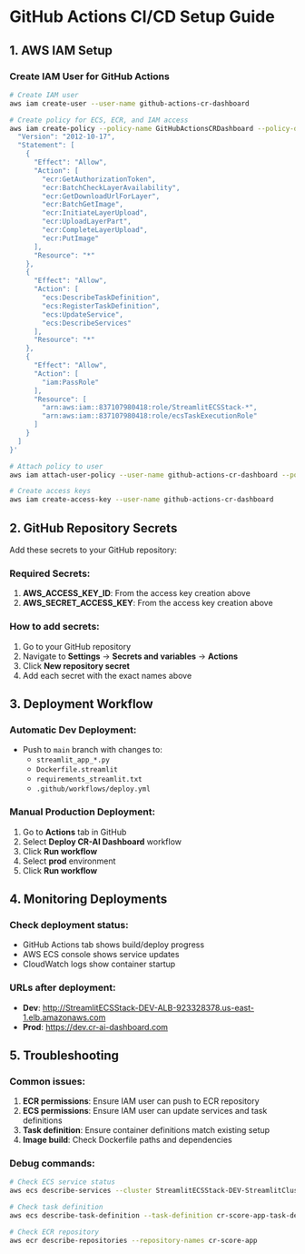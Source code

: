 # GitHub Actions CI/CD Setup Guide

## 1. AWS IAM Setup

### Create IAM User for GitHub Actions
```bash
# Create IAM user
aws iam create-user --user-name github-actions-cr-dashboard

# Create policy for ECS, ECR, and IAM access
aws iam create-policy --policy-name GitHubActionsCRDashboard --policy-document '{
  "Version": "2012-10-17",
  "Statement": [
    {
      "Effect": "Allow",
      "Action": [
        "ecr:GetAuthorizationToken",
        "ecr:BatchCheckLayerAvailability",
        "ecr:GetDownloadUrlForLayer",
        "ecr:BatchGetImage",
        "ecr:InitiateLayerUpload",
        "ecr:UploadLayerPart",
        "ecr:CompleteLayerUpload",
        "ecr:PutImage"
      ],
      "Resource": "*"
    },
    {
      "Effect": "Allow",
      "Action": [
        "ecs:DescribeTaskDefinition",
        "ecs:RegisterTaskDefinition",
        "ecs:UpdateService",
        "ecs:DescribeServices"
      ],
      "Resource": "*"
    },
    {
      "Effect": "Allow",
      "Action": [
        "iam:PassRole"
      ],
      "Resource": [
        "arn:aws:iam::837107980418:role/StreamlitECSStack-*",
        "arn:aws:iam::837107980418:role/ecsTaskExecutionRole"
      ]
    }
  ]
}'

# Attach policy to user
aws iam attach-user-policy --user-name github-actions-cr-dashboard --policy-arn arn:aws:iam::837107980418:policy/GitHubActionsCRDashboard

# Create access keys
aws iam create-access-key --user-name github-actions-cr-dashboard
```

## 2. GitHub Repository Secrets

Add these secrets to your GitHub repository:

### Required Secrets:
1. **AWS_ACCESS_KEY_ID**: From the access key creation above
2. **AWS_SECRET_ACCESS_KEY**: From the access key creation above

### How to add secrets:
1. Go to your GitHub repository
2. Navigate to **Settings** → **Secrets and variables** → **Actions**
3. Click **New repository secret**
4. Add each secret with the exact names above

## 3. Deployment Workflow

### Automatic Dev Deployment:
- Push to `main` branch with changes to:
  - `streamlit_app_*.py`
  - `Dockerfile.streamlit`
  - `requirements_streamlit.txt`
  - `.github/workflows/deploy.yml`

### Manual Production Deployment:
1. Go to **Actions** tab in GitHub
2. Select **Deploy CR-AI Dashboard** workflow
3. Click **Run workflow**
4. Select **prod** environment
5. Click **Run workflow**

## 4. Monitoring Deployments

### Check deployment status:
- GitHub Actions tab shows build/deploy progress
- AWS ECS console shows service updates
- CloudWatch logs show container startup

### URLs after deployment:
- **Dev**: http://StreamlitECSStack-DEV-ALB-923328378.us-east-1.elb.amazonaws.com
- **Prod**: https://dev.cr-ai-dashboard.com

## 5. Troubleshooting

### Common issues:
1. **ECR permissions**: Ensure IAM user can push to ECR repository
2. **ECS permissions**: Ensure IAM user can update services and task definitions
3. **Task definition**: Ensure container definitions match existing setup
4. **Image build**: Check Dockerfile paths and dependencies

### Debug commands:
```bash
# Check ECS service status
aws ecs describe-services --cluster StreamlitECSStack-DEV-StreamlitCluster --services StreamlitECSStack-DEV-Service

# Check task definition
aws ecs describe-task-definition --task-definition cr-score-app-task-dev

# Check ECR repository
aws ecr describe-repositories --repository-names cr-score-app
```